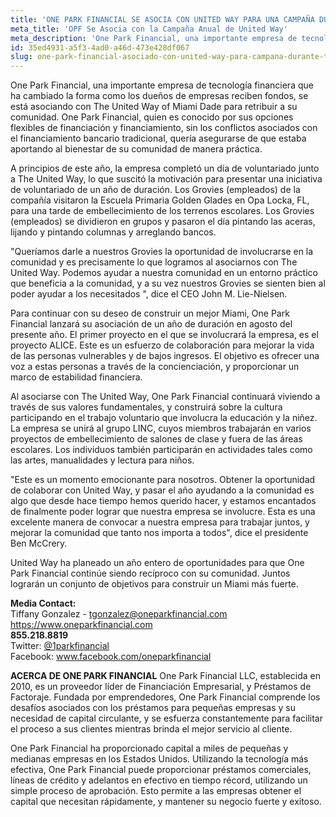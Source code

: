 ```yaml
---
title: 'ONE PARK FINANCIAL SE ASOCIA CON UNITED WAY PARA UNA CAMPAÑA DURANTE TODO EL AÑO'
meta_title: 'OPF Se Asocia con la Campaña Anual de United Way'
meta_description: 'One Park Financial, una importante empresa de tecnología financiera que ha cambiado la forma como los dueños de empresas reciben fondos, se está asociando con The United Way of Miami Dade para retribuir a su comunidad.'
id: 35ed4931-a5f3-4ad0-a46d-473e428df067
slug: one-park-financial-asociado-con-united-way-para-campana-durante-todo-el-ano
---
```

One Park Financial, una importante empresa de tecnología financiera que ha cambiado la forma como los dueños de empresas reciben fondos, se está asociando con The United Way of Miami Dade para retribuir a su comunidad. One Park Financial, quien es conocido por sus opciones flexibles de financiación y financiamiento, sin los conflictos asociados con el financiamiento bancario tradicional, quería asegurarse de que estaba aportando al bienestar de su comunidad de manera práctica.

A principios de este año, la empresa completó un día de voluntariado junto a The United Way, lo que suscitó la motivación para presentar una iniciativa de voluntariado de un año de duración. Los Grovies (empleados) de la compañía visitaron la Escuela Primaria Golden Glades en Opa Locka, FL, para una tarde de embellecimiento de los terrenos escolares. Los Grovies (empleados) se dividieron en grupos y pasaron el día pintando las aceras, lijando y pintando columnas y arreglando bancos.

"Queríamos darle a nuestros Grovies la oportunidad de involucrarse en la comunidad y es precisamente lo que logramos al asociarnos con The United Way. Podemos ayudar a nuestra comunidad en un entorno práctico que beneficia a la comunidad, y a su vez nuestros Grovies se sienten bien al poder ayudar a los necesitados ", dice el CEO John M. Lie-Nielsen.

Para continuar con su deseo de construir un mejor Miami, One Park Financial lanzará su asociación de un año de duración en agosto del presente año. El primer proyecto en el que se involucrará la empresa, es el proyecto ALICE. Este es un esfuerzo de colaboración para mejorar la vida de las personas vulnerables y de bajos ingresos. El objetivo es ofrecer una voz a estas personas a través de la concienciación, y proporcionar un marco de estabilidad financiera.

Al asociarse con The United Way, One Park Financial continuará viviendo a través de sus valores fundamentales, y construirá sobre la cultura participando en el trabajo voluntario que involucra la educación y la niñez. La empresa se unirá al grupo LINC, cuyos miembros trabajarán en varios proyectos de embellecimiento de salones de clase y fuera de las áreas escolares. Los individuos también participarán en actividades tales como las artes, manualidades y lectura para niños.

"Este es un momento emocionante para nosotros. Obtener la oportunidad de colaborar con United Way, y pasar el año ayudando a la comunidad es algo que desde hace tiempo hemos querido hacer, y estamos encantados de finalmente poder lograr que nuestra empresa se involucre. Esta es una excelente manera de convocar a nuestra empresa para trabajar juntos, y mejorar la comunidad que tanto nos importa a todos", dice el presidente Ben McCrery.

United Way ha planeado un año entero de oportunidades para que One Park Financial continúe siendo recíproco con su comunidad. Juntos lograrán un conjunto de objetivos para construir un Miami más fuerte.

**Media Contact:** 
<br/>
Tiffany Gonzalez - tgonzalez@oneparkfinancial.com
<br/>
<a href="https://www.oneparkfinancial.com/">https://www.oneparkfinancial.com</a>
<br/>
**855.218.8819**
<br/>
Twitter: <a href="https://twitter.com/1parkfinancial">@1parkfinancial</a> 
<br/>
Facebook: <a href="https://www.facebook.com/oneparkfinancial">www.facebook.com/oneparkfinancial</a>

**ACERCA DE ONE PARK FINANCIAL**
One Park Financial LLC, establecida en 2010, es un proveedor líder de Financiación Empresarial, y Préstamos de Factoraje. Fundada por emprendedores, One Park Financial comprende los desafíos asociados con los préstamos para pequeñas empresas y su necesidad de capital circulante, y se esfuerza constantemente para facilitar el proceso a sus clientes mientras brinda el mejor servicio al cliente. 

One Park Financial ha proporcionado capital a miles de pequeñas y medianas empresas en los Estados Unidos. Utilizando la tecnología más efectiva, One Park Financial puede proporcionar préstamos comerciales, líneas de crédito y adelantos en efectivo en tiempo récord, utilizando un simple proceso de aprobación. Esto permite a las empresas obtener el capital que necesitan rápidamente, y mantener su negocio fuerte y exitoso.